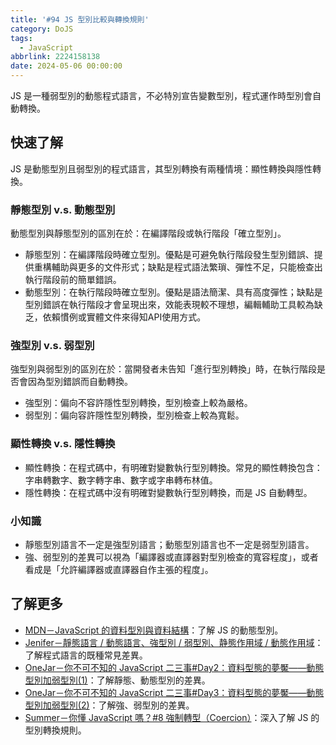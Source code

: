 ```yaml
---
title: '#94 JS 型別比較與轉換規則'
category: DoJS
tags:
  - JavaScript
abbrlink: 2224158138
date: 2024-05-06 00:00:00
---
```

JS 是一種弱型別的動態程式語言，不必特別宣告變數型別，程式運作時型別會自動轉換。
<!--more-->
## 快速了解
JS 是動態型別且弱型別的程式語言，其型別轉換有兩種情境：顯性轉換與隱性轉換。
### 靜態型別 v.s. 動態型別
動態型別與靜態型別的區別在於：在編譯階段或執行階段「確立型別」。
- 靜態型別：在編譯階段時確立型別。優點是可避免執行階段發生型別錯誤、提供重構輔助與更多的文件形式；缺點是程式語法繁瑣、彈性不足，只能檢查出執行階段前的簡單錯誤。
- 動態型別：在執行階段時確立型別。優點是語法簡潔、具有高度彈性；缺點是型別錯誤在執行階段才會呈現出來，效能表現較不理想，編輯輔助工具較為缺乏，依賴慣例或實體文件來得知API使用方式。
### 強型別 v.s. 弱型別
強型別與弱型別的區別在於：當開發者未告知「進行型別轉換」時，在執行階段是否會因為型別錯誤而自動轉換。
- 強型別：偏向不容許隱性型別轉換，型別檢查上較為嚴格。
- 弱型別：偏向容許隱性型別轉換，型別檢查上較為寬鬆。
### 顯性轉換 v.s. 隱性轉換
- 顯性轉換：在程式碼中，有明確對變數執行型別轉換。常見的顯性轉換包含：字串轉數字、數字轉字串、數字或字串轉布林值。
- 隱性轉換：在程式碼中沒有明確對變數執行型別轉換，而是 JS 自動轉型。
### 小知識
- 靜態型別語言不一定是強型別語言；動態型別語言也不一定是弱型別語言。
- 強、弱型別的差異可以視為「編譯器或直譯器對型別檢查的寬容程度」，或者看成是「允許編譯器或直譯器自作主張的程度」。
## 了解更多
- [MDN－JavaScript 的資料型別與資料結構](https://developer.mozilla.org/zh-TW/docs/Web/JavaScript/Data_structures)：了解 JS 的動態型別。
- [Jenifer－靜態語言 / 動態語言、強型別 / 弱型別、静態作用域 / 動態作用域](https://jenifers001d.github.io/2019/11/22/JavaScript/programming-language-type/)：了解程式語言的既種常見差異。
- [OneJar－你不可不知的 JavaScript 二三事#Day2：資料型態的夢魘——動態型別加弱型別(1)](https://ithelp.ithome.com.tw/articles/10201839)：了解靜態、動態型別的差異。
- [OneJar－你不可不知的 JavaScript 二三事#Day3：資料型態的夢魘——動態型別加弱型別(2)](https://ithelp.ithome.com.tw/articles/10202260)：了解強、弱型別的差異。
- [Summer－你懂 JavaScript 嗎？#8 強制轉型（Coercion）](https://www.cythilya.tw/2018/10/15/coercion/)：深入了解 JS 的型別轉換規則。